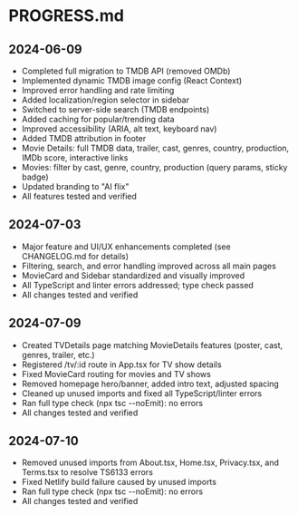 # PROGRESS.md

## 2024-06-09
- Completed full migration to TMDB API (removed OMDb)
- Implemented dynamic TMDB image config (React Context)
- Improved error handling and rate limiting
- Added localization/region selector in sidebar
- Switched to server-side search (TMDB endpoints)
- Added caching for popular/trending data
- Improved accessibility (ARIA, alt text, keyboard nav)
- Added TMDB attribution in footer
- Movie Details: full TMDB data, trailer, cast, genres, country, production, IMDb score, interactive links
- Movies: filter by cast, genre, country, production (query params, sticky badge)
- Updated branding to "AI flix"
- All features tested and verified 

## 2024-07-03
- Major feature and UI/UX enhancements completed (see CHANGELOG.md for details)
- Filtering, search, and error handling improved across all main pages
- MovieCard and Sidebar standardized and visually improved
- All TypeScript and linter errors addressed; type check passed
- All changes tested and verified 

## 2024-07-09
- Created TVDetails page matching MovieDetails features (poster, cast, genres, trailer, etc.)
- Registered /tv/:id route in App.tsx for TV show details
- Fixed MovieCard routing for movies and TV shows
- Removed homepage hero/banner, added intro text, adjusted spacing
- Cleaned up unused imports and fixed all TypeScript/linter errors
- Ran full type check (npx tsc --noEmit): no errors
- All changes tested and verified 

## 2024-07-10
- Removed unused imports from About.tsx, Home.tsx, Privacy.tsx, and Terms.tsx to resolve TS6133 errors
- Fixed Netlify build failure caused by unused imports
- Ran full type check (npx tsc --noEmit): no errors
- All changes tested and verified 